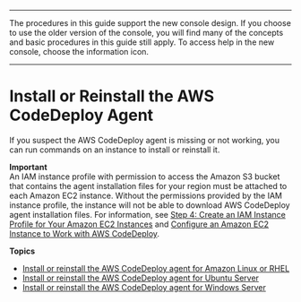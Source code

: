 --------

 The procedures in this guide support the new console design\. If you choose to use the older version of the console, you will find many of the concepts and basic procedures in this guide still apply\. To access help in the new console, choose the information icon\. 

--------

# Install or Reinstall the AWS CodeDeploy Agent<a name="codedeploy-agent-operations-install"></a>

If you suspect the AWS CodeDeploy agent is missing or not working, you can run commands on an instance to install or reinstall it\.

**Important**  
An IAM instance profile with permission to access the Amazon S3 bucket that contains the agent installation files for your region must be attached to each Amazon EC2 instance\. Without the permissions provided by the IAM instance profile, the instance will not be able to download AWS CodeDeploy agent installation files\. For information, see [Step 4: Create an IAM Instance Profile for Your Amazon EC2 Instances](getting-started-create-iam-instance-profile.md) and [Configure an Amazon EC2 Instance to Work with AWS CodeDeploy](instances-ec2-configure.md)\. 

**Topics**
+ [Install or reinstall the AWS CodeDeploy agent for Amazon Linux or RHEL](codedeploy-agent-operations-install-linux.md)
+ [Install or reinstall the AWS CodeDeploy agent for Ubuntu Server](codedeploy-agent-operations-install-ubuntu.md)
+ [Install or reinstall the AWS CodeDeploy agent for Windows Server](codedeploy-agent-operations-install-windows.md)